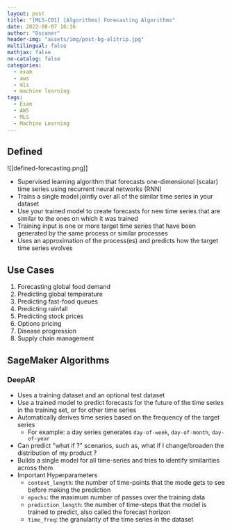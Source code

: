 ```yaml
---
layout: post
title: "[MLS-C01] [Algorithms] Forecasting Algorithms"
date: 2022-08-07 16:16
author: "Oscaner"
header-img: "assets/img/post-bg-alitrip.jpg"
multilingual: false
mathjax: false
no-catalog: false
categories:
  - exam
  - aws
  - mls
  - machine learning
tags:
  - Exam
  - AWS
  - MLS
  - Machine Learning
---
```


## Defined

![[defined-forecasting.png]]

- Supervised learning algorithm that forecasts one-dimensional (scalar) time series using recurrent neural networks (RNN)
- Trains a single model jointly over all of the similar time series in your dataset
- Use your trained model to create forecasts for new time series that are similar to the ones on which it was trained
- Training input is one or more target time series that have been generated by the same process or similar processes
- Uses an approximation of the process(es) and predicts how the target time series evolves

## Use Cases

1. Forecasting global food demand
2. Predicting global temperature
3. Predicting fast-food queues
4. Predicting rainfall
5. Predicting stock prices
6. Options pricing
7. Disease progression
8. Supply chain management

## SageMaker Algorithms

### DeepAR

- Uses a training dataset and an optional test dataset
- Use a trained model to predict forecasts for the future of the time series in the training set, or for other time series
- Automatically derives time series based on the frequency of the target series
    - For example: a day series generates `day-of-week`, `day-of-month`, `day-of-year`
- Can predict "what if ?" scenarios, such as, what if I change/broaden the distribution of my product ?
- Builds a single model for all time-series and tries to identify similarities across them
- Important Hyperparameters
    - `context_length`: the number of time-points that the mode gets to see before making the prediction
    - `epochs`: the maximum number of passes over the training data
    - `prediction_length`: the number of time-steps that the model is trained to predict, also called the forecast horizon
    - `time_freq`: the granularity of the time series in the dataset

